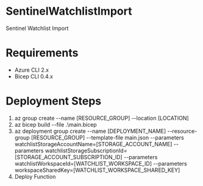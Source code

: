 # SentinelWatchlistImport
Sentinel Watchlist Import

# Requirements
- Azure CLI 2.x
- Bicep CLI 0.4.x


# Deployment Steps

1. az group create --name [RESOURCE_GROUP] --location [LOCATION]
2. az bicep build --file .\main.bicep
3. az deployment group create --name [DEPLOYMENT_NAME] --resource-group [RESOURCE_GROUP] --template-file main.json --parameters watchlistStorageAccountName=[STORAGE_ACCOUNT_NAME] --parameters watchlistStorageSubscriptionId=[STORAGE_ACCOUNT_SUBSCRIPTION_ID]  --parameters watchlistWorkspaceId=[WATCHLIST_WORKSPACE_ID] --parameters workspaceSharedKey=[WATCHLIST_WORKSPACE_SHARED_KEY] 
4. Deploy Function